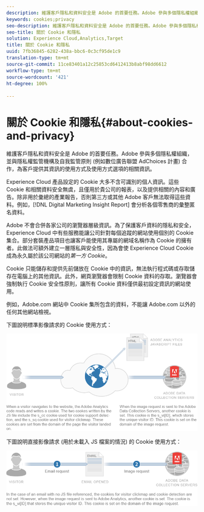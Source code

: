 ```yaml
---
description: 維護客戶隱私和資料安全是 Adobe 的首要任務。Adobe 參與多個隱私權組織，並與隱私權監管機構及自我監管原則 (例如數位廣告聯盟 AdChoices 計畫) 合作，為客戶提供其資訊的使用方式及使用方式選項的相關資訊。
keywords: cookies;privacy
seo-description: 維護客戶隱私和資料安全是 Adobe 的首要任務。Adobe 參與多個隱私權組織，並與隱私權監管機構及自我監管原則 (例如數位廣告聯盟 AdChoices 計畫) 合作，為客戶提供其資訊的使用方式及使用方式選項的相關資訊。
seo-title: 關於 Cookie 和隱私
solution: Experience Cloud,Analytics,Target
title: 關於 Cookie 和隱私
uuid: 7fb36845-6282-438a-bbc6-0c3cf95de1c9
translation-type: tm+mt
source-git-commit: 11ce83401a12c25853cd6412413b8abf98dd6612
workflow-type: tm+mt
source-wordcount: '421'
ht-degree: 100%

---
```



# 關於 Cookie 和隱私{#about-cookies-and-privacy}

維護客戶隱私和資料安全是 Adobe 的首要任務。Adobe 參與多個隱私權組織，並與隱私權監管機構及自我監管原則 (例如數位廣告聯盟 AdChoices 計畫) 合作，為客戶提供其資訊的使用方式及使用方式選項的相關資訊。

Experience Cloud 產品設定的 Cookie 大多不含可識別的個人資訊。這些 Cookie 和相關資料安全無虞，且僅用於貴公司的報表，以及提供相關的內容和廣告。除非用於彙總的產業報告，否則第三方或其他 Adobe 客戶無法取得這些資料。例如，[!DNL Digital Marketing Insight Report] 會分析各個零售商的彙整匿名資料。

Adobe 不會合併各家公司的瀏覽器層級資訊。為了保護客戶資料的隱私和安全，Experience Cloud 中有些服務能讓公司針對每個追蹤的網站使用個別的 Cookie 集合。部分套裝產品項目也讓客戶能使用其專屬的網域名稱作為 Cookie 的擁有者。此做法可額外建立一層隱私與安全性，因為會使 Experience Cloud Cookie 成為永久屬於該公司網站的&#x200B;*第一方 Cookie*。

Cookie 只能儲存和提供先前儲放在 Cookie 中的資訊，無法執行程式碼或存取儲存在電腦上的其他資訊。此外，網頁瀏覽器會限制 Cookie 資料的存取。瀏覽器會強制執行 Cookie 安全性原則，讓所有 Cookie 資料僅供最初設定資訊的網站使用。

例如，Adobe.com 網站中 Cookie 集所包含的資料，不能讓 Adobe.com 以外的任何其他網站檢視。

下圖說明標準影像請求的 Cookie 使用方式：

![](assets/CookiesProcessGraphic-01.png)

下圖說明直接影像請求 (用於未載入 JS 檔案的情況) 的 Cookie 使用方式：

![](assets/CookiesProcessGraphic2.png)

